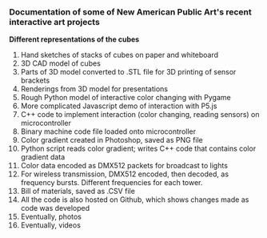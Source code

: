 ### Documentation of some of New American Public Art's recent interactive art projects ###

**Different representations of the cubes**

1. Hand sketches of stacks of cubes on paper and whiteboard
2. 3D CAD model of cubes
3. Parts of 3D model converted to .STL file for 3D printing of sensor brackets
4. Renderings from 3D model for presentations
5. Rough Python model of interactive color changing with Pygame
6. More complicated Javascript demo of interaction with P5.js
7. C++ code to implement interaction (color changing, reading sensors) on microcontroller
8. Binary machine code file loaded onto microcontroller
9. Color gradient created in Photoshop, saved as PNG file
10. Python script reads color gradient; writes C++ code that contains color gradient data
11. Color data encoded as DMX512 packets for broadcast to lights
12. For wireless transmission, DMX512 encoded, then decoded, as frequency bursts. Different frequencies for each tower.
13. Bill of materials, saved as .CSV file
14. All the code is also hosted on Github, which shows changes made as code was developed
15. Eventually, photos
16. Eventually, videos
